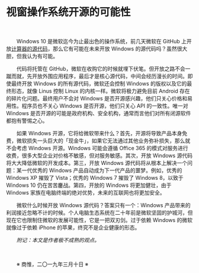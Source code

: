 # 视窗操作系统开源的可能性

&emsp;&emsp;

&emsp;&emsp;Windows 10 是微软迄今为止最出色的操作系统，前几天微软在 GitHub 上开放[计算器的源代码](https://github.com/Microsoft/calculator)，那么它有可能在未来开放 Windows 的源代码吗？虽然很大胆，但我认为有可能。

&emsp;&emsp;代码将托管在 GitHub，微软在收购它的时候就埋下伏笔。但开放之路不会一蹴而就，先开放外围应用程序，最后才是核心源代码，中间会经历漫长的时间。即使最终开放 Windows 的所有源代码，微软还会控制 Windows 的版权以及它的最终形态，就像 Linus 控制 Linux 的内核一样。微软将极力避免目前 Android 存在的碎片化问题。最终用户不会对 Windows 是否开源感兴趣，他们只关心价格和易用性。程序员也不关心 Windows 是否开源，他们只关心 API 的一致性。唯一对 Windows 是否开源的可能是政府机构、安全机构，通常而言他们对所有闭源软件都抱有警惕之心。

&emsp;&emsp;如果 Windows 开源，它将给微软带来什么？首先，开源将导致产品本身免费，微软损失一头巨大的「现金牛」，如果它无法通过其他业务弥补损失，那么就不会考虑 Windows 开源。Windows 可能会遵循 Office 365 的模式对服务进行收费，很多大型企业对价格不敏感，但对服务敏感。其次，开放 Windows 源代码将大大降低微软的开发成本。第三，开放 Windows 源代码将从根本上解决一个问题：某一代优秀的 Windows 产品自动成为下一代产品的噩梦。例如，优秀的 Windows XP 摧毁了 Vista；优秀的 Windows 7 摧毁了 Windows 8，以致于 Windows 10 仍在苦苦鏖战。第四，开放的 Windows 将更加健壮，由于 Windows 家族在电脑终端的绝对优势，未来的互联网也将更加安全。

&emsp;&emsp;微软什么时候开放 Windows 源代码？答案只有一个：Windows 产品带来的利润接近忽略不计的时候。个人电脑生态系统在二十年前是微软坚固的护城河，但现在它也限制住微软的发展可能性，它是一把双刃剑。过于依赖 Windows 的微软就像过于依赖 iPhone 的苹果，终究不是企业健康的形态。

&emsp;&emsp;_附记：本文是作者极不成熟的观点。_

&emsp;&emsp;

&emsp;&emsp;※ 商惟，二〇一九年三月十日 ※